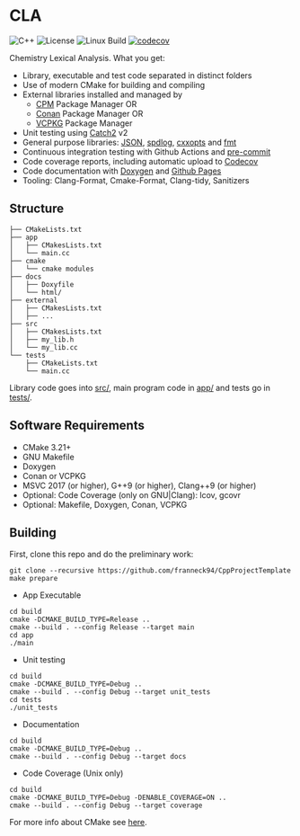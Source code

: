 # CLA

![C++](https://img.shields.io/badge/C%2B%2B-11%2F14%2F17%2F20%2F23-blue)
![License](https://camo.githubusercontent.com/890acbdcb87868b382af9a4b1fac507b9659d9bf/68747470733a2f2f696d672e736869656c64732e696f2f62616467652f6c6963656e73652d4d49542d626c75652e737667)
![Linux Build](https://github.com/franneck94/CppProjectTemplate/workflows/Ubuntu%20CI%20Test/badge.svg)
[![codecov](https://codecov.io/gh/franneck94/CppProjectTemplate/branch/master/graph/badge.svg)](https://codecov.io/gh/franneck94/CppProjectTemplate)

Chemistry Lexical Analysis. What you get:

- Library, executable and test code separated in distinct folders
- Use of modern CMake for building and compiling
- External libraries installed and managed by
  - [CPM](https://github.com/cpm-cmake/CPM.cmake) Package Manager OR
  - [Conan](https://conan.io/) Package Manager OR
  - [VCPKG](https://github.com/microsoft/vcpkg) Package Manager
- Unit testing using [Catch2](https://github.com/catchorg/Catch2) v2
- General purpose libraries: [JSON](https://github.com/nlohmann/json), [spdlog](https://github.com/gabime/spdlog), [cxxopts](https://github.com/jarro2783/cxxopts) and [fmt](https://github.com/fmtlib/fmt)
- Continuous integration testing with Github Actions and [pre-commit](https://pre-commit.com/)
- Code coverage reports, including automatic upload to [Codecov](https://codecov.io)
- Code documentation with [Doxygen](https://doxygen.nl/) and [Github Pages](https://franneck94.github.io/CppProjectTemplate/)
- Tooling: Clang-Format, Cmake-Format, Clang-tidy, Sanitizers

## Structure

``` text
├── CMakeLists.txt
├── app
│   ├── CMakesLists.txt
│   └── main.cc
├── cmake
│   └── cmake modules
├── docs
│   ├── Doxyfile
│   └── html/
├── external
│   ├── CMakesLists.txt
│   ├── ...
├── src
│   ├── CMakesLists.txt
│   ├── my_lib.h
│   └── my_lib.cc
└── tests
    ├── CMakeLists.txt
    └── main.cc
```

Library code goes into [src/](src/), main program code in [app/](app) and tests go in [tests/](tests/).

## Software Requirements

- CMake 3.21+
- GNU Makefile
- Doxygen
- Conan or VCPKG
- MSVC 2017 (or higher), G++9 (or higher), Clang++9 (or higher)
- Optional: Code Coverage (only on GNU|Clang): lcov, gcovr
- Optional: Makefile, Doxygen, Conan, VCPKG

## Building

First, clone this repo and do the preliminary work:

```shell
git clone --recursive https://github.com/franneck94/CppProjectTemplate
make prepare
```

- App Executable

```shell
cd build
cmake -DCMAKE_BUILD_TYPE=Release ..
cmake --build . --config Release --target main
cd app
./main
```

- Unit testing

```shell
cd build
cmake -DCMAKE_BUILD_TYPE=Debug ..
cmake --build . --config Debug --target unit_tests
cd tests
./unit_tests
```

- Documentation

```shell
cd build
cmake -DCMAKE_BUILD_TYPE=Debug ..
cmake --build . --config Debug --target docs
```

- Code Coverage (Unix only)

```shell
cd build
cmake -DCMAKE_BUILD_TYPE=Debug -DENABLE_COVERAGE=ON ..
cmake --build . --config Debug --target coverage
```

For more info about CMake see [here](./README_cmake.md).
